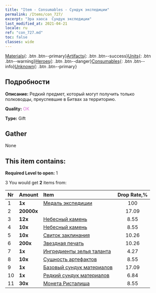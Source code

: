 ```yaml
---
title: "Item - Consumables - Сундук экспедиции"
permalink: /Items/con_727/
excerpt: "Эра хаоса  Сундук экспедиции"
last_modified_at: 2021-04-21
locale: ru
ref: "con_727.md"
toc: false
classes: wide
---
```

 [Materials](/ru/Items/){: .btn .btn--primary}[Artifacts](/ru/Items/Artifacts/){: .btn .btn--success}[Units](/ru/Items/Units/){: .btn .btn--warning}[Heroes](/ru/Items/Heroes/){: .btn .btn--danger}[Consumables](/ru/Items/Consumables/){: .btn .btn--info}[Unknown](/ru/Items/Unknown/){: .btn .btn--primary}

## Подробности
 **Описание:** Редкий предмет, который могут получить только полководцы, преуспевшие в Битвах за территорию.

 **Quality:** <span style="color: #DA70D6">OK</span>

 **Type:** Gift

## Gather

  None

## This item contains:

 **Required Level to open:** 1

 3 You would get **2** items  from:

  | Nr | Amount |     Item    | Drop Rate,% |
  |:---|:-------|:------------|:---------:|
  | 1 |  **1x** | [Медаль экспедиции](/ru/Items/con_875/) | 100 | 
  | 2 |  **20000x** | <i class="fas fa-coins"/> | 17.09 | 
  | 3 |  **12x** | [Небесный камень](/ru/Items/art_188/) | 8.55 | 
  | 4 |  **10x** | [Небесный камень](/ru/Items/art_188/) | 8.55 | 
  | 5 |  **10x** | [Свиток заклинания](/ru/Items/con_694/) | 10.26 | 
  | 6 |  **200x** | [Звездная печать](/ru/Items/con_876/) | 10.26 | 
  | 7 |  **1x** | [Ингредиенты зелья таланта](/ru/Items/con_1120/) | 4.27 | 
  | 8 |  **10x** | [Сущность артефактов](/ru/Items/con_905/) | 8.55 | 
  | 9 |  **1x** | [Базовый сундук материалов](/ru/Items/con_756/) | 17.09 | 
  | 10 |  **1x** | [Редкий сундук материалов](/ru/Items/con_757/) | 6.84 | 
  | 11 |  **30x** | [Монета Ристалища](/ru/Items/con_903/) | 8.55 | 
